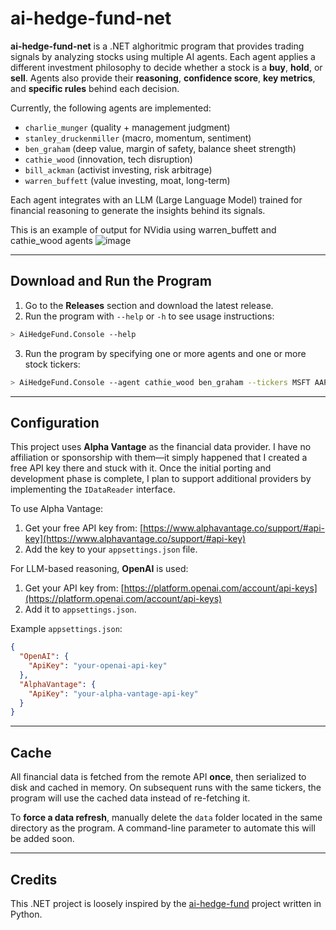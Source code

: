 # ai-hedge-fund-net

**ai-hedge-fund-net** is a .NET alghoritmic program that provides trading signals by analyzing stocks using multiple AI agents. Each agent applies a different investment philosophy to decide whether a stock is a **buy**, **hold**, or **sell**. Agents also provide their **reasoning**, **confidence score**, **key metrics**, and **specific rules** behind each decision.

Currently, the following agents are implemented:

- `charlie_munger` (quality + management judgment)
- `stanley_druckenmiller` (macro, momentum, sentiment)
- `ben_graham`  (deep value, margin of safety, balance sheet strength)
- `cathie_wood` (innovation, tech disruption)
- `bill_ackman` (activist investing, risk arbitrage)
- `warren_buffett` (value investing, moat, long-term)

Each agent integrates with an LLM (Large Language Model) trained for financial reasoning to generate the insights behind its signals.

This is an example of output for NVidia using warren_buffett and cathie_wood agents ![image](https://github.com/user-attachments/assets/a56c89b4-a86c-4299-8645-2d10177f2dc9)

---
## Download and Run the Program

1. Go to the **Releases** section and download the latest release.
2. Run the program with `--help` or `-h` to see usage instructions:

```bash
> AiHedgeFund.Console --help
```

3. Run the program by specifying one or more agents and one or more stock tickers:

```bash
> AiHedgeFund.Console --agent cathie_wood ben_graham --tickers MSFT AAPL
```

---
## Configuration

This project uses **Alpha Vantage** as the financial data provider. I have no affiliation or sponsorship with them—it simply happened that I created a free API key there and stuck with it. Once the initial porting and development phase is complete, I plan to support additional providers by implementing the `IDataReader` interface.

To use Alpha Vantage:

1. Get your free API key from: [https://www.alphavantage.co/support/#api-key](https://www.alphavantage.co/support/#api-key)
2. Add the key to your `appsettings.json` file.

For LLM-based reasoning, **OpenAI** is used:

1. Get your API key from: [https://platform.openai.com/account/api-keys](https://platform.openai.com/account/api-keys)
2. Add it to `appsettings.json`.

Example `appsettings.json`:

```json
{
  "OpenAI": {
    "ApiKey": "your-openai-api-key"
  },
  "AlphaVantage": {
    "ApiKey": "your-alpha-vantage-api-key"
  }
}
```

---

## Cache

All financial data is fetched from the remote API **once**, then serialized to disk and cached in memory. On subsequent runs with the same tickers, the program will use the cached data instead of re-fetching it.

To **force a data refresh**, manually delete the `data` folder located in the same directory as the program. A command-line parameter to automate this will be added soon.

---

## Credits

This .NET project is loosely inspired by the [ai-hedge-fund](https://github.com/virattt/ai-hedge-fund) project written in Python.
